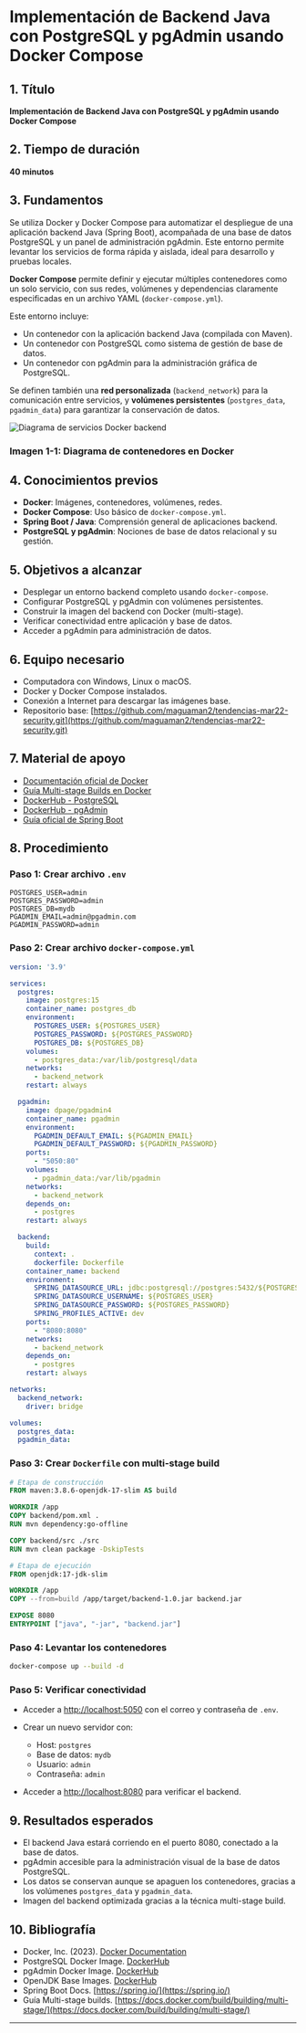 # Implementación de Backend Java con PostgreSQL y pgAdmin usando Docker Compose

## 1. Título

**Implementación de Backend Java con PostgreSQL y pgAdmin usando Docker Compose**

## 2. Tiempo de duración

**40 minutos**

## 3. Fundamentos

Se utiliza Docker y Docker Compose para automatizar el despliegue de una aplicación backend Java (Spring Boot), acompañada de una base de datos PostgreSQL y un panel de administración pgAdmin. Este entorno permite levantar los servicios de forma rápida y aislada, ideal para desarrollo y pruebas locales.

**Docker Compose** permite definir y ejecutar múltiples contenedores como un solo servicio, con sus redes, volúmenes y dependencias claramente especificadas en un archivo YAML (`docker-compose.yml`).

Este entorno incluye:

* Un contenedor con la aplicación backend Java (compilada con Maven).
* Un contenedor con PostgreSQL como sistema de gestión de base de datos.
* Un contenedor con pgAdmin para la administración gráfica de PostgreSQL.

Se definen también una **red personalizada** (`backend_network`) para la comunicación entre servicios, y **volúmenes persistentes** (`postgres_data`, `pgadmin_data`) para garantizar la conservación de datos.

![Diagrama de servicios Docker backend]()

### Imagen 1-1: Diagrama de contenedores en Docker

## 4. Conocimientos previos

* **Docker**: Imágenes, contenedores, volúmenes, redes.
* **Docker Compose**: Uso básico de `docker-compose.yml`.
* **Spring Boot / Java**: Comprensión general de aplicaciones backend.
* **PostgreSQL y pgAdmin**: Nociones de base de datos relacional y su gestión.

## 5. Objetivos a alcanzar

* Desplegar un entorno backend completo usando `docker-compose`.
* Configurar PostgreSQL y pgAdmin con volúmenes persistentes.
* Construir la imagen del backend con Docker (multi-stage).
* Verificar conectividad entre aplicación y base de datos.
* Acceder a pgAdmin para administración de datos.

## 6. Equipo necesario

* Computadora con Windows, Linux o macOS.
* Docker y Docker Compose instalados.
* Conexión a Internet para descargar las imágenes base.
* Repositorio base: [https://github.com/maguaman2/tendencias-mar22-security.git](https://github.com/maguaman2/tendencias-mar22-security.git)

## 7. Material de apoyo

* [Documentación oficial de Docker](https://docs.docker.com/)
* [Guía Multi-stage Builds en Docker](https://docs.docker.com/build/building/multi-stage/)
* [DockerHub - PostgreSQL](https://hub.docker.com/_/postgres)
* [DockerHub - pgAdmin](https://hub.docker.com/r/dpage/pgadmin4)
* [Guía oficial de Spring Boot](https://spring.io/projects/spring-boot)

## 8. Procedimiento

### Paso 1: Crear archivo `.env`

```env
POSTGRES_USER=admin
POSTGRES_PASSWORD=admin
POSTGRES_DB=mydb
PGADMIN_EMAIL=admin@pgadmin.com
PGADMIN_PASSWORD=admin
```

### Paso 2: Crear archivo `docker-compose.yml`

```yaml
version: '3.9'

services:
  postgres:
    image: postgres:15
    container_name: postgres_db
    environment:
      POSTGRES_USER: ${POSTGRES_USER}
      POSTGRES_PASSWORD: ${POSTGRES_PASSWORD}
      POSTGRES_DB: ${POSTGRES_DB}
    volumes:
      - postgres_data:/var/lib/postgresql/data
    networks:
      - backend_network
    restart: always

  pgadmin:
    image: dpage/pgadmin4
    container_name: pgadmin
    environment:
      PGADMIN_DEFAULT_EMAIL: ${PGADMIN_EMAIL}
      PGADMIN_DEFAULT_PASSWORD: ${PGADMIN_PASSWORD}
    ports:
      - "5050:80"
    volumes:
      - pgadmin_data:/var/lib/pgadmin
    networks:
      - backend_network
    depends_on:
      - postgres
    restart: always

  backend:
    build:
      context: .
      dockerfile: Dockerfile
    container_name: backend
    environment:
      SPRING_DATASOURCE_URL: jdbc:postgresql://postgres:5432/${POSTGRES_DB}
      SPRING_DATASOURCE_USERNAME: ${POSTGRES_USER}
      SPRING_DATASOURCE_PASSWORD: ${POSTGRES_PASSWORD}
      SPRING_PROFILES_ACTIVE: dev
    ports:
      - "8080:8080"
    networks:
      - backend_network
    depends_on:
      - postgres
    restart: always

networks:
  backend_network:
    driver: bridge

volumes:
  postgres_data:
  pgadmin_data:
```

### Paso 3: Crear `Dockerfile` con multi-stage build

```dockerfile
# Etapa de construcción
FROM maven:3.8.6-openjdk-17-slim AS build

WORKDIR /app
COPY backend/pom.xml .
RUN mvn dependency:go-offline

COPY backend/src ./src
RUN mvn clean package -DskipTests

# Etapa de ejecución
FROM openjdk:17-jdk-slim

WORKDIR /app
COPY --from=build /app/target/backend-1.0.jar backend.jar

EXPOSE 8080
ENTRYPOINT ["java", "-jar", "backend.jar"]
```

### Paso 4: Levantar los contenedores

```bash
docker-compose up --build -d
```

### Paso 5: Verificar conectividad

* Acceder a [http://localhost:5050](http://localhost:5050) con el correo y contraseña de `.env`.
* Crear un nuevo servidor con:

  * Host: `postgres`
  * Base de datos: `mydb`
  * Usuario: `admin`
  * Contraseña: `admin`
* Acceder a [http://localhost:8080](http://localhost:8080) para verificar el backend.

## 9. Resultados esperados

* El backend Java estará corriendo en el puerto 8080, conectado a la base de datos.
* pgAdmin accesible para la administración visual de la base de datos PostgreSQL.
* Los datos se conservan aunque se apaguen los contenedores, gracias a los volúmenes `postgres_data` y `pgadmin_data`.
* Imagen del backend optimizada gracias a la técnica multi-stage build.

## 10. Bibliografía

* Docker, Inc. (2023). [Docker Documentation](https://docs.docker.com/)
* PostgreSQL Docker Image. [DockerHub](https://hub.docker.com/_/postgres)
* pgAdmin Docker Image. [DockerHub](https://hub.docker.com/r/dpage/pgadmin4)
* OpenJDK Base Images. [DockerHub](https://hub.docker.com/_/openjdk)
* Spring Boot Docs. [https://spring.io/](https://spring.io/)
* Guía Multi-stage builds. [https://docs.docker.com/build/building/multi-stage/](https://docs.docker.com/build/building/multi-stage/)

---
